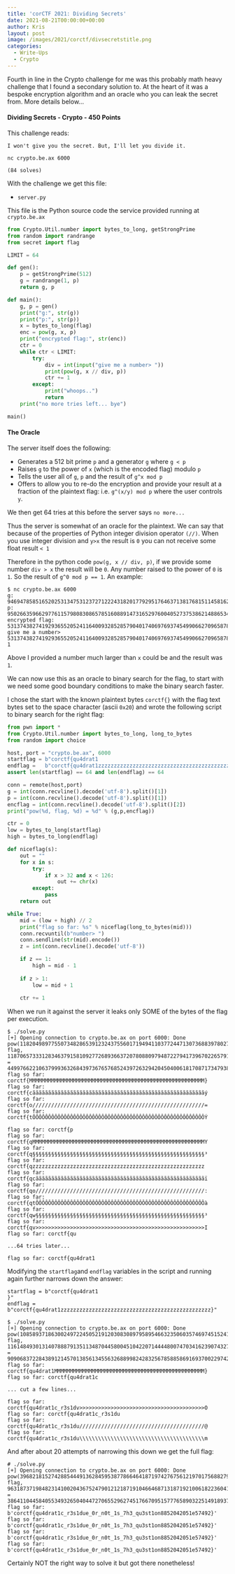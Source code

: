 ```yaml
---
title: 'corCTF 2021: Dividing Secrets'
date: 2021-08-21T00:00:00+00:00
author: Kris
layout: post
image: /images/2021/corctf/divsecretstitle.png
categories:
  - Write-Ups
  - Crypto
---
```

Fourth in line in the Crypto challenge for me was this probably math heavy challenge that I found a secondary solution to. At the heart of it was a bespoke encryption algorithm and an oracle who you can leak the secret from. More details below...

#### Dividing Secrets - Crypto - 450 Points

This challenge reads:

```
I won't give you the secret. But, I'll let you divide it.

nc crypto.be.ax 6000

(84 solves)
```

With the challenge we get this file:

* `server.py`

This file is the Python source code the service provided running at `crypto.be.ax`

```python
from Crypto.Util.number import bytes_to_long, getStrongPrime
from random import randrange
from secret import flag

LIMIT = 64

def gen():
	p = getStrongPrime(512)
	g = randrange(1, p)
	return g, p

def main():
	g, p = gen()
	print("g:", str(g))
	print("p:", str(p))
	x = bytes_to_long(flag)
	enc = pow(g, x, p)
	print("encrypted flag:", str(enc))
	ctr = 0
	while ctr < LIMIT:
		try:
			div = int(input("give me a number> "))
			print(pow(g, x // div, p))
			ctr += 1
		except:
			print("whoops..")
			return
	print("no more tries left... bye")

main()	
```

#### The Oracle

The server itself does the following:

- Generates a 512 bit prime `p` and a generator `g` where `g < p`
- Raises `g` to the power of `x` (which is the encoded flag) modulo `p`
- Tells the user all of `g`, `p` and the result of `g^x mod p`
- Offers to allow you to re-do the encryption and provide your result at a fraction of the plaintext flag: i.e. `g^(x/y) mod p` where the user controls `y`.

We then get 64 tries at this before the server says `no more...`

Thus the server is somewhat of an oracle for the plaintext. We can say that because of the properties of Python integer division operator `(//)`. When you use integer division and `y>x` the result  is `0` you can not receive some float result `< 1`

Therefore in the python code `pow(g, x // div, p)`, if we provide some number `div > x` the result will be `0`. Any number raised to the power of `0` is `1`. So the result of `g^0 mod p == 1`. An example:

```shell
$ nc crypto.be.ax 6000
g: 9469478585165202531347531237271222431820177929517646371381768151145816243787211118568001909025475282128378386587829099526813601190954200935233567225449878
p: 9502663596629776115798083086578516088914731652976004052737538621488653404676684814685767013192370554824500062660286960997310405975464753908394465234839031
encrypted flag: 5313743827419293655205241164009328528579040174069769374549906627096587894188726627536656168320152247301473040998176124056308069464086747472994558942083382
give me a number> 53137438274192936552052411640093285285790401740697693745499066270965878941887266275366561683201522473014730409981761240563080694640867474729945589420833829999999
1

```

Above I provided a number much larger than `x` could be and the result was `1`.

We can now use this as an oracle to binary search for the flag, to start with we need some good boundary conditions to make the binary search faster.

I chose the start with the known plaintext bytes `corctf{}` with the flag text bytes set to the space character (ascii `0x20`) and wrote the following script to binary search for the right flag:

```python
from pwn import *
from Crypto.Util.number import bytes_to_long, long_to_bytes
from random import choice

host, port = "crypto.be.ax", 6000
startflag = b"corctf{qu4drat1                                                }"
endflag =   b"corctf{qu4drat1zzzzzzzzzzzzzzzzzzzzzzzzzzzzzzzzzzzzzzzzzzzzzzzz}"
assert len(startflag) == 64 and len(endflag) == 64

conn = remote(host,port)
g = int(conn.recvline().decode('utf-8').split()[1])
p = int(conn.recvline().decode('utf-8').split()[1])
encflag = int(conn.recvline().decode('utf-8').split()[2])
print("pow(%d, flag, %d) = %d" % (g,p,encflag))

ctr = 0
low = bytes_to_long(startflag)
high = bytes_to_long(endflag)

def niceflag(s):
    out = ""
    for x in s:
        try:
            if x > 32 and x < 126:
                out += chr(x)
        except:
            pass
    return out

while True:
    mid = (low + high) // 2
    print("flag so far: %s" % niceflag(long_to_bytes(mid)))
    conn.recvuntil(b"number> ")
    conn.sendline(str(mid).encode())
    z = int(conn.recvline().decode('utf-8'))

    if z == 1:
        high = mid - 1
    
    if z > 1:
        low = mid + 1
    
    ctr += 1
```

When we run it against the server it leaks only SOME of the bytes of the flag per execution.

```shell
$ ./solve.py 
[+] Opening connection to crypto.be.ax on port 6000: Done
pow(11820498977550734828653912324375560171949411037724471307368839780277434037809071119711398909668217923321263495100359890464224026792025691896215315314793797, flag, 11870657333128346379158109277268936637207808809794872279417396702265791992159688302389548612939812143143929280911989671553629439904520837863827906312317217) = 4499766221063799936326843973676576852439726329420450400618170871734793888455393422976505244926928727862648481368758494715982561691898213740999734160580391
flag so far: corctf{MMMMMMMMMMMMMMMMMMMMMMMMMMMMMMMMMMMMMMMMMMMMMMMMMMMMMMMM}
flag so far: corctf{cãããããããããããããããããããããããããããããããããããããããããããããããããããããããý
flag so far: corctf{o///////////////////////////////////////////////////////=
flag so far: corctf{tÔÔÔÔÔÔÔÔÔÔÔÔÔÔÔÔÔÔÔÔÔÔÔÔÔÔÔÔÔÔÔÔÔÔÔÔÔÔÔÔÔÔÔÔÔÔÔÔÔÔÔÔÔÔÔÝ

flag so far: corctf{p
flag so far: corctf{qMMMMMMMMMMMMMMMMMMMMMMMMMMMMMMMMMMMMMMMMMMMMMMMMMMMMMMMY
flag so far: corctf{q§§§§§§§§§§§§§§§§§§§§§§§§§§§§§§§§§§§§§§§§§§§§§§§§§§§§§§§³
flag so far: corctf{qzzzzzzzzzzzzzzzzzzzzzzzzzzzzzzzzzzzzzzzzzzzzzzzzzzzzzzz
flag so far: corctf{qcããããããããããããããããããããããããããããããããããããããããããããããããããããããï
flag so far: corctf{qo//////////////////////////////////////////////////////:
flag so far: corctf{qtÔÔÔÔÔÔÔÔÔÔÔÔÔÔÔÔÔÔÔÔÔÔÔÔÔÔÔÔÔÔÔÔÔÔÔÔÔÔÔÔÔÔÔÔÔÔÔÔÔÔÔÔÔÔà
flag so far: corctf{qw§§§§§§§§§§§§§§§§§§§§§§§§§§§§§§§§§§§§§§§§§§§§§§§§§§§§§§³
flag so far: corctf{qv>>>>>>>>>>>>>>>>>>>>>>>>>>>>>>>>>>>>>>>>>>>>>>>>>>>>>>I
flag so far: corctf{qu

...64 tries later...

flag so far: corctf{qu4drat1
```

Modifying the `startflag`and `endflag` variables in the script and running again further narrows down the answer:

```
startflag = b"corctf{qu4drat1                                                }"
endflag =   b"corctf{qu4drat1zzzzzzzzzzzzzzzzzzzzzzzzzzzzzzzzzzzzzzzzzzzzzzzz}"
```

```shell
$ ./solve.py 
[+] Opening connection to crypto.be.ax on port 6000: Done
pow(10858937186300249722450521912030830897958954663235060357469745152419530147812617947010556514576049382939234102836742154577207976027039220099856848565273761, flag, 11614849301314078887913511348704458004510422071444480074703416239074327769801024404904454687337665352764232814181191152379541050820613883993392348649821581) = 9090683722843891214570138561345563268899824283256785885869169370022974271259039714599152155301195443621906431363414969191604777878961723248653108671207942
flag so far: corctf{qu4drat1MMMMMMMMMMMMMMMMMMMMMMMMMMMMMMMMMMMMMMMMMMMMMMMM}
flag so far: corctf{qu4drat1c

... cut a few lines...

flag so far: corctf{qu4drat1c_r3s1dv>>>>>>>>>>>>>>>>>>>>>>>>>>>>>>>>>>>>>>>>O
flag so far: corctf{qu4drat1c_r3s1du
flag so far: corctf{qu4drat1c_r3s1du////////////////////////////////////////@
flag so far: corctf{qu4drat1c_r3s1du\\\\\\\\\\\\\\\\\\\\\\\\\\\\\\\\\\\\\\\\m
```

And after about 20 attempts of narrowing this down we get the full flag:

```shell
# ./solve.py 
[+] Opening connection to crypto.be.ax on port 6000: Done
pow(3968218152742885444913628459538778664641871974276756121970175688279800451598790347675168544482545894620120356496526510968117694834393499242820278427870969, flag, 9631873719848231410020436752479012121871910466468713187192100618223604159449540203739224453842098920155126012364992181221725854103746656216239456795706257) = 3864110445840553493265040447270655296274517667095157776589032251491893722850997939751499236027899518934165973198964376248674960228555295455058851857034378
flag so far: b'corctf{qu4drat1c_r3s1due_0r_n0t_1s_7h3_qu3st1on8852042051e57492}'
flag so far: b'corctf{qu4drat1c_r3s1due_0r_n0t_1s_7h3_qu3st1on8852042051e57492}'
flag so far: b'corctf{qu4drat1c_r3s1due_0r_n0t_1s_7h3_qu3st1on8852042051e57492}'
flag so far: b'corctf{qu4drat1c_r3s1due_0r_n0t_1s_7h3_qu3st1on8852042051e57492}'
```

Certainly NOT the right way to solve it but got there nonetheless!

